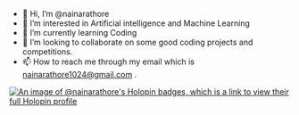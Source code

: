 - 👋 Hi, I’m @nainarathore
- 👀 I’m interested in Artificial intelligence and Machine Learning
- 🌱 I’m currently learning Coding
- 💞️ I’m looking to collaborate on some good coding projects and competitions.
- 📫 How to reach me through my email which is nainarathore1024@gmail.com .

<!---
nainarathore/nainarathore is a ✨ special ✨ repository because its `README.md` (this file) appears on your GitHub profile.
You can click the Preview link to take a look at your changes.
--->

[![An image of @nainarathore's Holopin badges, which is a link to view their full Holopin profile](https://holopin.me/nainarathore)](https://holopin.io/@nainarathore)
